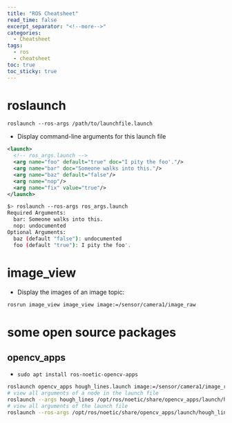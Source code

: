 ```yaml
---
title: "ROS Cheatsheet"
read_time: false
excerpt_separator: "<!--more-->"
categories:
  - Cheatsheet
tags:
  - ros
  - cheatsheet
toc: true
toc_sticky: true
---
```


# roslaunch

`roslaunch --ros-args /path/to/launchfile.launch`
- Display command-line arguments for this launch file

```xml
<launch>
  <!-- ros_args.launch -->
  <arg name="foo" default="true" doc="I pity the foo'."/>
  <arg name="bar" doc="Someone walks into this."/>
  <arg name="baz" default="false"/>
  <arg name="nop"/>
  <arg name="fix" value="true"/>
</launch>
```

```bash
$> roslaunch --ros-args ros_args.launch
Required Arguments:
  bar: Someone walks into this.
  nop: undocumented
Optional Arguments:
  baz (default "false"): undocumented
  foo (default "true"): I pity the foo'.
```

# image_view

- Display the images of an image topic:

```bash
rosrun image_view image_view image:=/sensor/camera1/image_raw
```

# some open source packages

## opencv_apps

- `sudo apt install ros-noetic-opencv-apps`

```bash
roslaunch opencv_apps hough_lines.launch image:=/sensor/camera1/image_raw
# view all arguments of a node in the launch file
roslaunch --args hough_lines /opt/ros/noetic/share/opencv_apps/launch/hough_lines.launch
# view all arguments of the launch file
roslaunch --ros-args /opt/ros/noetic/share/opencv_apps/launch/hough_lines.launch
```


